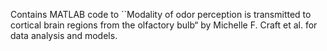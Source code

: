 
Contains MATLAB code to  ``Modality of odor perception is transmitted to cortical brain regions from the olfactory bulb“  by Michelle F. Craft et al. for data analysis and models.

